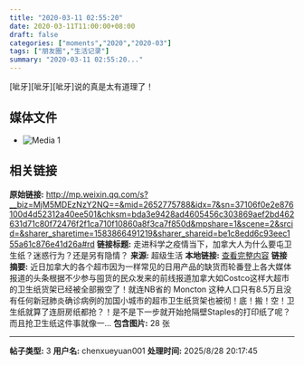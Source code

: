 ```yaml
---
title: "2020-03-11 02:55:20"
date: 2020-03-11T11:00:00+08:00
draft: false
categories: ["moments","2020","2020-03"]
tags: ["朋友圈","生活记录"]
summary: "2020-03-11 02:55:20..."
---
```


[呲牙][呲牙][呲牙]说的真是太有道理了！

## 媒体文件

- ![Media 1](/Moments/photos/2020-03-11/202003110255200.jpg)

## 相关链接

**原始链接:** http://mp.weixin.qq.com/s?__biz=MjM5MDEzNzY2NQ==&mid=2652775788&idx=7&sn=37106f0e2e876100d4d52312a40ee501&chksm=bda3e9428ad4605456c303869aef2bd462631d71c80f72476f2f1ca710f10860a8f3ca7f850d&mpshare=1&scene=2&srcid=&sharer_sharetime=1583866491219&sharer_shareid=be1c8edd6c93eec155a61c876e41d26a#rd
**链接标题:** 走进科学之疫情当下，加拿大人为什么要屯卫生纸？迷惑行为？还是另有隐情？
**来源:** 超级生活
**本地链接:** [查看完整内容](/link_content/2020/03/2020-03-11-1/link_content/)
**链接摘要:** 近日加拿大的各个超市因为一样常见的日用产品的缺货而轮番登上各大媒体报道的头条根据不少参与囤货的民众发来的前线报道加拿大如Costco这样大超市的卫生纸货架已经被全部搬空了！就连NB省的 Moncton 这种人口只有8.5万且没有任何新冠肺炎确诊病例的加国小城市的超市卫生纸货架也被彻！底！搬！空！卫生纸就算了连厨房纸都抢？！是不是下一步就开始抢隔壁Staples的打印纸了呢？而且抢卫生纸这件事就像一...
**包含图片:** 28 张

---

**帖子类型:** 3
**用户名:** chenxueyuan001
**处理时间:** 2025/8/28 20:17:45